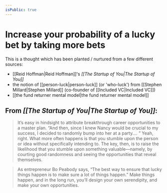 ```yaml
---
isPublic: true
---
```


# Increase your probability of a lucky bet by taking more bets

This is a thought which has been planted / nurtured from a few different sources:

- [[Reid Hoffman|Reid Hoffman]]'s *[[The Startup of You|The Startup of You]]*
- the notion of [[person-luck|person-luck]] (or 'who-luck') from [[Stephen Millard|Stephen Millard]] (co-founder of [[Included VC|Included VC]])
- [[the fund returner mental model|the fund returner mental model]]

## From *[[The Startup of You|The Startup of You]]*:

> It’s easy in hindsight to attribute breakthrough career opportunities to a master plan. “And then, since I knew Nancy would be crucial to my success, I decided to randomly bump into her at a party.… ” Yeah, right. What more often happens is that you stumble upon the person or idea without specifically intending to. The key, then, is to raise the likelihood that you stumble upon something valuable—namely, by courting good randomness and seeing the opportunities that reveal themselves.

> As entrepreneur Bo Peabody says, “The best way to ensure that lucky things happen is to make sure a lot of things happen.” Make things happen, and in the long run, you’ll design your own serendipity, and make your own opportunities.

